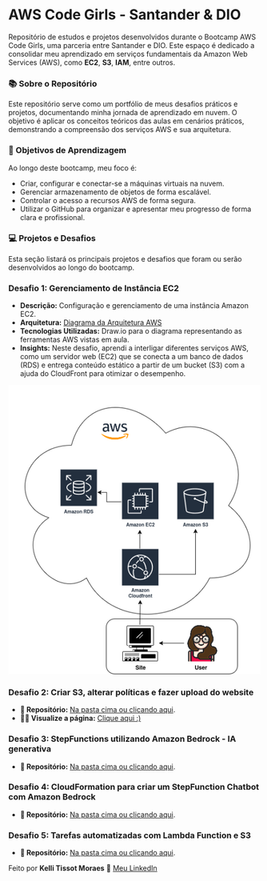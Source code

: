 # AWS Code Girls - Santander & DIO
 Repositório de estudos e projetos desenvolvidos durante o Bootcamp AWS Code Girls, uma parceria entre Santander e DIO. Este espaço é dedicado a consolidar meu aprendizado em serviços fundamentais da Amazon Web Services (AWS), como **EC2**, **S3**, **IAM**, entre outros.

### 📚 Sobre o Repositório
Este repositório serve como um portfólio de meus desafios práticos e projetos, documentando minha jornada de aprendizado em nuvem. O objetivo é aplicar os conceitos teóricos das aulas em cenários práticos, demonstrando a compreensão dos serviços AWS e sua arquitetura.

### 🎯 Objetivos de Aprendizagem

Ao longo deste bootcamp, meu foco é:

* Criar, configurar e conectar-se a máquinas virtuais na nuvem.
* Gerenciar armazenamento de objetos de forma escalável.
* Controlar o acesso a recursos AWS de forma segura.
* Utilizar o GitHub para organizar e apresentar meu progresso de forma clara e profissional.


### 💻 Projetos e Desafios
Esta seção listará os principais projetos e desafios que foram ou serão desenvolvidos ao longo do bootcamp. 

### Desafio 1: Gerenciamento de Instância EC2

* **Descrição:** Configuração e gerenciamento de uma instância Amazon EC2.
* **Arquitetura:** [Diagrama da Arquitetura AWS](images/diagrama_ec2_aws.png)
* **Tecnologias Utilizadas:** Draw.io para o diagrama representando as ferramentas AWS vistas em aula.
* **Insights:** Neste desafio, aprendi a interligar diferentes serviços AWS, como um servidor web (EC2) que se conecta a um banco de dados (RDS) e entrega conteúdo estático a partir de um bucket (S3) com a ajuda do CloudFront para otimizar o desempenho.

![Diagrama de Arquitetura AWS](images/diagrama_ec2_aws.png)

### Desafio 2: Criar S3, alterar políticas e fazer upload do website
* **📂 Repositório:** [Na pasta cima ou clicando aqui](https://github.com/KelliTissot/codegirls_aws/tree/main/desafio2-website).
* **👩‍💻 Visualize a página:** [Clique aqui :) ](https://kellitissot.github.io/website-formacao-aws/)


### Desafio 3: StepFunctions utilizando Amazon Bedrock - IA generativa
* **📂 Repositório:** [Na pasta cima ou clicando aqui](https://github.com/KelliTissot/codegirls_aws/tree/main/desafio3-stepfunctions).

### Desafio 4: CloudFormation para criar um StepFunction Chatbot com Amazon Bedrock
* **📂 Repositório:** [Na pasta cima ou clicando aqui](https://github.com/KelliTissot/codegirls_aws/tree/main/desafio4-cloudformation).

### Desafio 5: Tarefas automatizadas com Lambda Function e S3
* **📂 Repositório:** [Na pasta cima ou clicando aqui](https://github.com/KelliTissot/codegirls_aws/tree/main/desafio5-lambda-s3).


Feito por **Kelli Tissot Moraes** 👋 [Meu LinkedIn](https://www.linkedin.com/in/kellitmoraes/)
